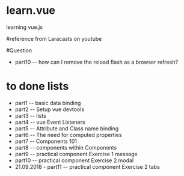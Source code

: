 # learn.vue
learning vue.js

#reference from Laracasts on youtube

#Question
- part10
-- how can I remove the reload flash as a browser refresh?

# to done lists
- part1 -- basic data binding
- part2 -- Setup vue devtools
- part3 -- lists
- part4 -- vue Event Listeners
- part5 -- Attribute and Class name binding
- part6 -- The need for computed properties
- part7 -- Components 101
- part8 -- components within Components
- part9 -- practical component Exercise 1 message
- part10 -- practical component Exercise 2 modal
- 21.09.2018 - part11 -- practical component Exercise 2 tabs

